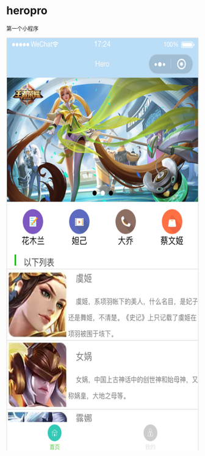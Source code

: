 # heropro
第一个小程序

<img width="720" height="1080" src="https://github.com/icuihai/heropro/raw/master/pages/image/111.png"/>
